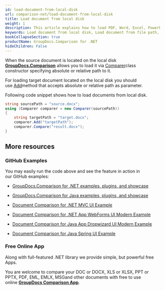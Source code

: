 ```yaml
---
id: load-document-from-local-disk
url: comparison-net/load-document-from-local-disk
title: Load document from local disk
weight: 1
description: This article explains how to load PDF, Word, Excel, PowerPoint documents from local disk when using GroupDocs.Comparison for .NET.
keywords: Load document from local disk, Load document from file path, Load document with GroupDocs.Comparison
bookCollapseSection: true
productName: GroupDocs.Comparison for .NET
hideChildren: False
---
```

When the source document is located on the local disk [**GroupDocs.Comparison**](https://products.groupdocs.com/comparison/net) allows you to load it via [Comparer](https://apireference.groupdocs.com/net/comparison/groupdocs.comparison/comparer)class constructor specifying absolute or relative path to it. 

For loading target document located on the local disk you should use [Add](https://apireference.groupdocs.com/net/comparison/groupdocs.comparison/comparer/methods/add/index)method that accepts absolute or relative path as parameter. 

Following code snippet shows how to load documents from local disk.

```csharp
string sourcePath = "source.docx";
using (Comparer comparer = new Comparer(sourcePath))
{
	string targetPath = "target.docx";
    comparer.Add("targetPath");
    comparer.Compare("result.docx");
}
```

## More resources

### GitHub Examples

You may easily run the code above and see the feature in action in our GitHub examples:

*   [GroupDocs.Comparison for .NET examples, plugins, and showcase](https://github.com/groupdocs-comparison/GroupDocs.Comparison-for-.NET)
    
*   [GroupDocs.Comparison for Java examples, plugins, and showcase](https://github.com/groupdocs-comparison/GroupDocs.Comparison-for-Java)
    
*   [Document Comparison for .NET MVC UI Example](https://github.com/groupdocs-comparison/GroupDocs.Comparison-for-.NET-MVC) 
    
*   [Document Comparison for .NET App WebForms UI Modern Example](https://github.com/groupdocs-comparison/GroupDocs.Comparison-for-.NET-WebForms)
    
*   [Document Comparison for Java App Dropwizard UI Modern Example](https://github.com/groupdocs-comparison/GroupDocs.Comparison-for-Java-Dropwizard)
    
*   [Document Comparison for Java Spring UI Example](https://github.com/groupdocs-comparison/GroupDocs.Comparison-for-Java-Spring)
    

### Free Online App

Along with full-featured .NET library we provide simple, but powerful free Apps.

You are welcome to compare your DOC or DOCX, XLS or XLSX, PPT or PPTX, PDF, EML, EMLX, MSGand other documents with free to use online **[GroupDocs Comparison App](https://products.groupdocs.app/comparison)**.
